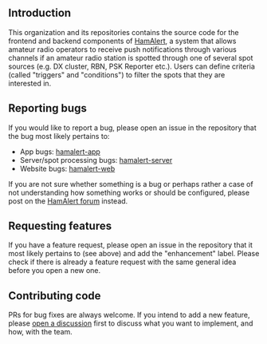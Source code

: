 ## Introduction
This organization and its repositories contains the source code for the frontend and backend components of [HamAlert](https://hamalert.org), a system that allows amateur radio operators to receive push notifications through various channels if an amateur radio station is spotted through one of several spot sources (e.g. DX cluster, RBN, PSK Reporter etc.). Users can define criteria (called "triggers" and "conditions") to filter the spots that they are interested in.

## Reporting bugs
If you would like to report a bug, please open an issue in the repository that the bug most likely pertains to:

- App bugs: [hamalert-app](https://github.com/hamalert/hamalert-app/issues)
- Server/spot processing bugs: [hamalert-server](https://github.com/hamalert/hamalert-server/issues)
- Website bugs: [hamalert-web](https://github.com/hamalert/hamalert-web/issues)

If you are not sure whether something is a bug or perhaps rather a case of not understanding how something works or should be configured, please post on the [HamAlert forum](https://forum.hamalert.org) instead.

## Requesting features
If you have a feature request, please open an issue in the repository that it most likely pertains to (see above) and add the "enhancement" label. Please check if there is already a feature request with the same general idea before you open a new one.

## Contributing code
PRs for bug fixes are always welcome. If you intend to add a new feature, please [open a discussion](https://github.com/orgs/hamalert/discussions) first to discuss what you want to implement, and how, with the team.
